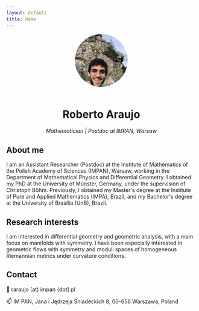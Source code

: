 ```yaml
---
layout: default
title: Home
---
```


<div style="text-align: center;">
  <img src="/assets/img/Araujo_Profile_photo.jpg" alt="Photo of Roberto Araujo" 
       style="width: 140px; height: 140px; border-radius: 50%; object-fit: cover; margin-bottom: 1em;">
  <h1>Roberto Araujo</h1>
  <p><em>Mathematician | Postdoc at IMPAN, Warsaw</em></p>
</div>

## About me

I am an Assistant Researcher (Postdoc) at the Institute of Mathematics of the Polish Academy of Sciences (IMPAN), Warsaw, working in the Department of Mathematical Physics and Differential Geometry. I obtained my PhD at the University of Münster, Germany, under the supervision of Christoph Böhm. Previously, I obtained my Master's degree at the Institute of Pure and Applied Mathematics (IMPA), Brazil, and my Bachelor's degree at the University of Brasília (UnB), Brazil.

## Research interests
I am interested in differential geometry and geometric analysis, with a main focus on manifolds with symmetry. I have been especially interested in geometric flows with symmetry and moduli spaces of homogeneous Riemannian metrics under curvature conditions. 

## Contact 
📧 raraujo [at) impan {dot] pl

📫  IM PAN,  Jana i Jędrzeja Śniadeckich 8, 00-656 Warszawa, Poland
